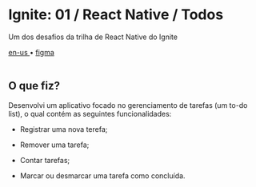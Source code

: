 <div valing="top">
  <h1>Ignite: 01 / React Native / Todos</h1>
  <p>Um dos desafios da trilha de React Native do Ignite</p>
  <nav>
    <div id="repository-buttons"/>
    <a class="navigation-link disabled" href="https://github.com/L-Marcel/ignite-01-react-native-todos/blob/main/README.en-US.md" target="__blank__">
      en-us
    </a>
    <span class="disabled">•</span>
    <a class="navigation-link" href="https://www.figma.com/file/NgSqohzOiLg8Lep7fBcKKq/to.do-(Copy)?node-id=10485%3A499&t=PdvM1sFYlWlo6pSc-1" target="__blank__">
      figma
    </a>
  </nav>
</div>

<br/>

<div id="grid">
  <div id="grid-item">
    <h2>O que <span>fiz</span>?</h2>
    <p>Desenvolvi um aplicativo focado no gerenciamento de tarefas (um to-do list), o qual contém as seguintes funcionalidades:</p>
    <ul>
      <li id="checked"><p>Registrar uma nova terefa;</p></li>
      <li id="checked"><p>Remover uma tarefa;</p></li>
      <li id="checked"><p>Contar tarefas;</p></li>
      <li id="checked"><p>Marcar ou desmarcar uma tarefa como concluída.</p></li>
    </ul>
  </div>
</div>
